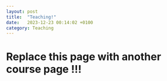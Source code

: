 ```yaml
---
layout: post
title:  "Teaching!"
date:   2023-12-23 00:14:02 +0100
category: Teaching
---
```


# Replace this page with another course page !!!

